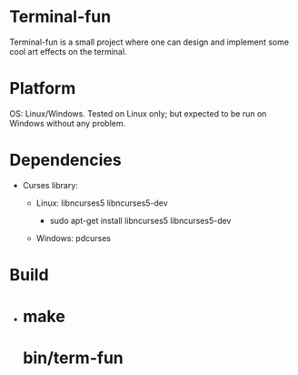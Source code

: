 # Terminal-fun
Terminal-fun is a small project where one can design and implement some cool art effects on the terminal.

# Platform
OS: Linux/Windows.
Tested on Linux only; but expected to be run on Windows without any problem.

# Dependencies
- Curses library:
  - Linux: libncurses5 libncurses5-dev
    - sudo apt-get install libncurses5 libncurses5-dev
  
  - Windows: pdcurses

# Build
- # make
  # bin/term-fun
